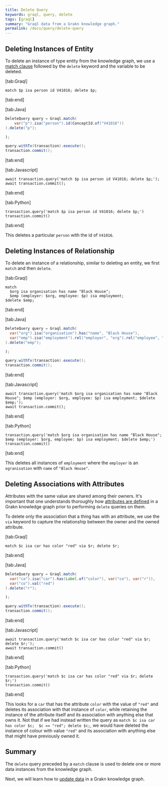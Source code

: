 ```yaml
---
title: Delete Query
keywords: graql, query, delete
tags: [graql]
summary: "Graql data from a Grakn knowledge graph."
permalink: /docs/query/delete-query
---
```


## Deleting Instances of Entity
To delete an instance of type entity from the knowledge graph, we use a [match clause](/docs/query/match-clause) followed by the `delete` keyword and the variable to be deleted.

<div class="gtabs dark" data-parse-to-html="true">

[tab:Graql]
```graql
match $p isa person id V41016; delete $p;
```
[tab:end]

[tab:Java]
```java
DeleteQuery query = Graql.match(
    var("p").isa("person").id(ConceptId.of("V41016"))
).delete("p");

);

query.withTx(transaction).execute();
transaction.commit();
```
<!-- 1.5 transaction.execute(query.toString());
transaction.commit(); -->
[tab:end]

[tab:Javascript]
```nodejs
await transaction.query('match $p isa person id V41016; delete $p;');
await transaction.commit();
```
[tab:end]

[tab:Python]
```cpython
transaction.query('match $p isa person id V41016; delete $p;')
transaction.commit()
```
[tab:end]
</div>

This deletes a particular `person` with the id of `V41016`.

## Deleting Instances of Relationship
To delete an instance of a relationship, similar to deleting an entity, we first `match` and then `delete`.

<div class="gtabs dark" data-parse-to-html="true">

[tab:Graql]
```graql
match
  $org isa organisation has name "Black House";
  $emp (employer: $org, employee: $p) isa employment;
$delete $emp;
```
[tab:end]

[tab:Java]
```java
DeleteQuery query = Graql.match(
  var("org").isa("organisation").has("name", "Black House"),
  var("emp").isa("employment").rel("employer", "org").rel("employee", "p")
).delete("emp");

);

query.withTx(transaction).execute();
transaction.commit();
```
<!-- 1.5 transaction.execute(query.toString());
transaction.commit(); -->
[tab:end]

[tab:Javascript]
```nodejs
await transaction.query('match $org isa organisation has name "Black House"; $emp (employer: $org, employee: $p) isa employment; $delete $emp;');
await transaction.commit();
```
[tab:end]

[tab:Python]
```cpython
transaction.query('match $org isa organisation has name "Black House"; $emp (employer: $org, employee: $p) isa employment; $delete $emp;')
transaction.commit()
```
[tab:end]
</div>

This deletes all instances of `employment` where the `employer` is an `ogranisation` with `name` of `"Black House"`.

## Deleting Associations with Attributes
Attributes with the same value are shared among their owners. It's important that one understands thoroughly how [attributes are defined](/docs/schema/concepts#defining-an-attribute) in a Grakn knowledge graph prior to performing `delete` queries on them.

To delete only the association that a thing has with an attribute, we use the `via` keyword to capture the relationship between the owner and the owned attribute.

<div class="gtabs dark" data-parse-to-html="true">

[tab:Graql]
```graql
match $c isa car has color "red" via $r; delete $r;
```
[tab:end]

[tab:Java]
```java
DeleteQuery query = Graql.match(
  var("ca").isa("car").has(Label.of("color"), var("co"), var("r")),
  var("co").val("red")
).delete("r");

);

query.withTx(transaction).execute();
transaction.commit();
```
<!-- 1.5 transaction.execute(query.toString());
transaction.commit(); -->
[tab:end]

[tab:Javascript]
```nodejs
await transaction.query('match $c isa car has color "red" via $r; delete $r;');
await transaction.commit()
```
[tab:end]

[tab:Python]
```cpython
transaction.query('match $c isa car has color "red" via $r; delete $r;')
transaction.commit()
```
[tab:end]
</div>

This looks for a `car` that has the attribute `color` with the value of `"red"` and deletes its association with that instance of `color`, while retaining the instance of the attribute itself and its association with anything else that owns it. Not that if we had instead written the query as `match $c isa car has color $c;  $c == "red"; delete $c;`, we would have deleted the instance of colour with value `"red"` and its association with anything else that might have previously owned it.

## Summary
The `delete` query preceded by a `match` clause is used to delete one or more data instances from the knowledge graph.

Next, we will learn how to [update data](/docs/query/updating-data) in a Grakn knowledge graph.
